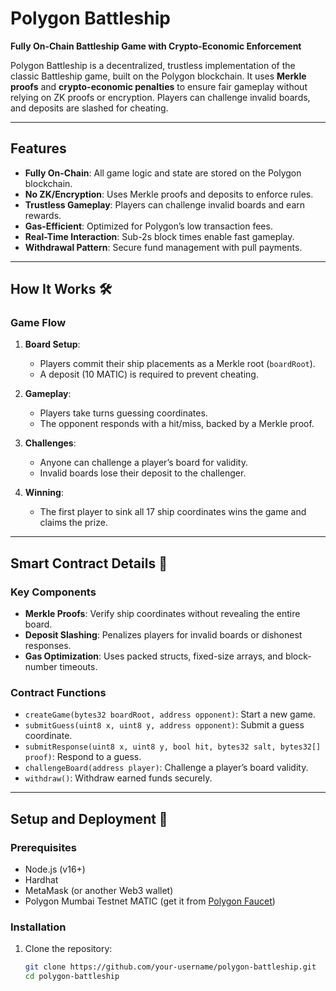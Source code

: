 # Polygon Battleship

**Fully On-Chain Battleship Game with Crypto-Economic Enforcement**

Polygon Battleship is a decentralized, trustless implementation of the classic Battleship game, built on the Polygon blockchain. It uses **Merkle proofs** and **crypto-economic penalties** to ensure fair gameplay without relying on ZK proofs or encryption. Players can challenge invalid boards, and deposits are slashed for cheating.

---

## Features 

- **Fully On-Chain**: All game logic and state are stored on the Polygon blockchain.
- **No ZK/Encryption**: Uses Merkle proofs and deposits to enforce rules.
- **Trustless Gameplay**: Players can challenge invalid boards and earn rewards.
- **Gas-Efficient**: Optimized for Polygon’s low transaction fees.
- **Real-Time Interaction**: Sub-2s block times enable fast gameplay.
- **Withdrawal Pattern**: Secure fund management with pull payments.

---

## How It Works 🛠️

### Game Flow
1. **Board Setup**:
   - Players commit their ship placements as a Merkle root (`boardRoot`).
   - A deposit (10 MATIC) is required to prevent cheating.

2. **Gameplay**:
   - Players take turns guessing coordinates.
   - The opponent responds with a hit/miss, backed by a Merkle proof.

3. **Challenges**:
   - Anyone can challenge a player’s board for validity.
   - Invalid boards lose their deposit to the challenger.

4. **Winning**:
   - The first player to sink all 17 ship coordinates wins the game and claims the prize.

---

## Smart Contract Details 📜

### Key Components
- **Merkle Proofs**: Verify ship coordinates without revealing the entire board.
- **Deposit Slashing**: Penalizes players for invalid boards or dishonest responses.
- **Gas Optimization**: Uses packed structs, fixed-size arrays, and block-number timeouts.

### Contract Functions
- `createGame(bytes32 boardRoot, address opponent)`: Start a new game.
- `submitGuess(uint8 x, uint8 y, address opponent)`: Submit a guess coordinate.
- `submitResponse(uint8 x, uint8 y, bool hit, bytes32 salt, bytes32[] proof)`: Respond to a guess.
- `challengeBoard(address player)`: Challenge a player’s board validity.
- `withdraw()`: Withdraw earned funds securely.

---

## Setup and Deployment 🚀

### Prerequisites
- Node.js (v16+)
- Hardhat
- MetaMask (or another Web3 wallet)
- Polygon Mumbai Testnet MATIC (get it from [Polygon Faucet](https://faucet.polygon.technology/))

### Installation
1. Clone the repository:
   ```bash
   git clone https://github.com/your-username/polygon-battleship.git
   cd polygon-battleship